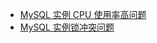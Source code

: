 
- [MySQL 实例 CPU 使用率高问题](https://cloud.tencent.com/document/product/1130/42404)
- [MySQL 实例锁冲突问题](https://cloud.tencent.com/document/product/1130/42596)

